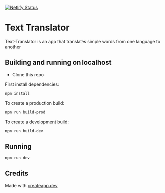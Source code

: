 [![Netlify Status](https://api.netlify.com/api/v1/badges/4a616a23-df4a-43e3-a334-f30d9efcaa78/deploy-status)](https://app.netlify.com/sites/textranslator/deploys)

# Text Translator

Text-Translator is an app that translates simple words from one language to another

## Building and running on localhost

- Clone this repo

First install dependencies:

```sh
npm install
```

To create a production build:

```sh
npm run build-prod
```

To create a development build:

```sh
npm run build-dev
```

## Running

```sh
npm run dev
```

## Credits

Made with [createapp.dev](https://createapp.dev/)
